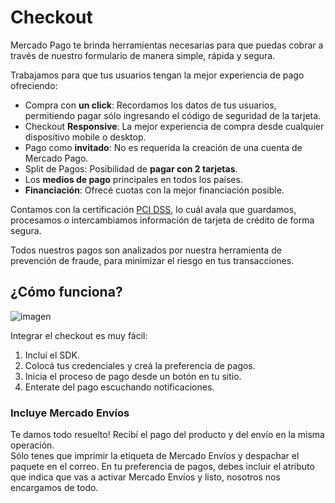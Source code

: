 # Checkout

Mercado Pago te brinda herramientas necesarias para que puedas cobrar a través de nuestro formulario de manera simple, rápida y segura.

Trabajamos para que tus usuarios tengan la mejor experiencia de pago ofreciendo:  

* Compra con **un click**: Recordamos los datos de tus usuarios, permitiendo pagar sólo ingresando el código de seguridad de la tarjeta. 
* Checkout **Responsive**: La mejor experiencia de compra desde cualquier dispositivo mobile o desktop.
* Pago como **invitado**: No es requerida la creación de una cuenta de Mercado Pago.
* Split de Pagos: Posibilidad de **pagar con 2 tarjetas**.
* Los **medios de pago** principales en todos los países.
* **Financiación**: Ofrecé cuotas con la mejor financiación posible.

Contamos con la certificación [PCI DSS](https://www.pcisecuritystandards.org/), lo cuál avala que guardamos, procesamos o intercambiamos información de tarjeta de crédito de forma segura.

Todos nuestros pagos son analizados por nuestra herramienta de prevención de fraude, para minimizar el riesgo en tus transacciones.

## ¿Cómo funciona?

![imagen](https://secure.mlstatic.com/developers/site/cloud/assets/Uploads/Basic-Checkout.png)

Integrar el checkout es muy fácil:

1. Incluí el SDK.
2. Colocá tus credenciales y creá la preferencia de pagos.
3. Inicia el proceso de pago desde un botón en tu sitio.
4. Enterate del pago escuchando notificaciones.

### Incluye Mercado Envíos

Te damos todo resuelto! Recibí el pago del producto y del envío en la misma operación.  
Sólo tenes que imprimir la etiqueta de Mercado Envíos y despachar el paquete en el correo. 
En tu preferencia de pagos, debes incluir el atributo que indica que vas a activar Mercado Envíos y listo, nosotros nos encargamos de todo.  

